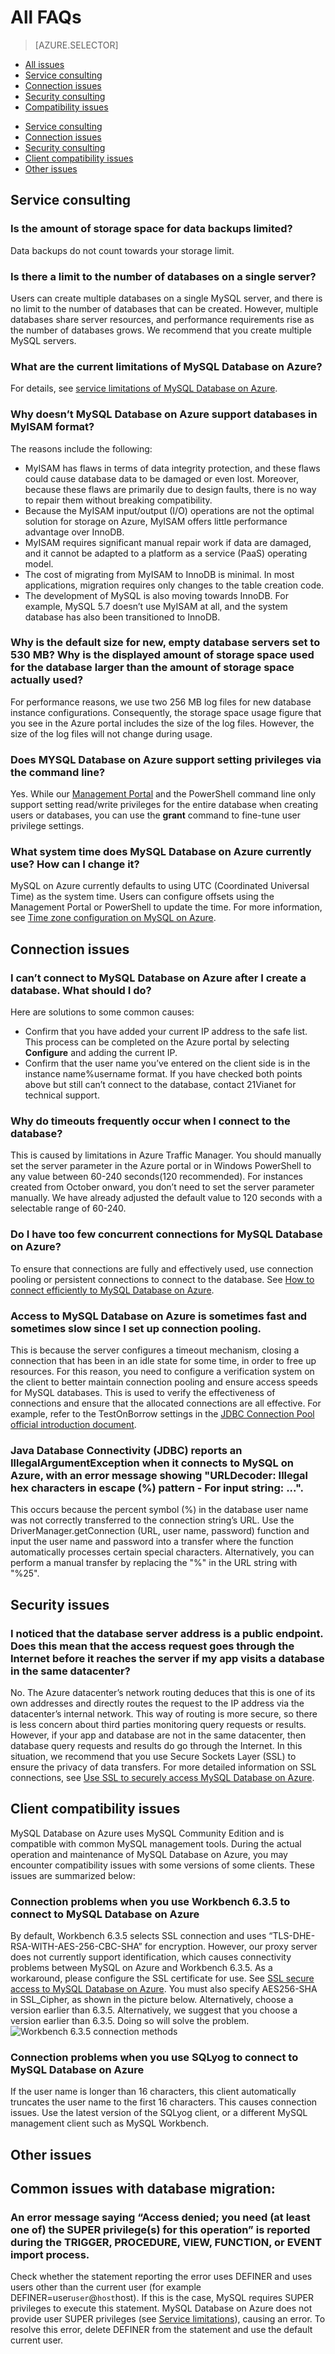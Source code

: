 <properties linkid="" urlDisplayName="" pageTitle="MySQL Service Questions – Microsoft Azure Cloud" metaKeywords="Azure Cloud, technical documentation, documents and resources, MySQL, database, FAQ, Azure MySQL, MySQL PaaS, Azure MySQL PaaS, Azure MySQL Service, Azure RDS" description="Provides quick answers for common technical questions encountered by users when using MySQL Database on Azure. Contact technical support if you have any further questions." metaCanonical="" services="MySQL" documentationCenter="Services" title="" authors="" solutions="" manager="" editor="" />

<tags ms.service="mysql" ms.date="" wacn.date="01/11/2015"/>

# All FAQs

> [AZURE.SELECTOR]
- [All issues](/documentation/articles/mysql-database-tech-faq)
- [Service consulting](/documentation/articles/mysql-database-serviceinquiry)
- [Connection issues](/documentation/articles/mysql-database-connectioninquiry)
- [Security consulting](/documentation/articles/mysql-database-securityinquiry)
- [Compatibility issues](/documentation/articles/mysql-database-compatibilityinquiry)

+ [Service consulting](#step1)
+ [Connection issues](#step2)
+ [Security consulting](#step3)
+ [Client compatibility issues](#step4)
+ [Other issues](#step5)

## **Service consulting**<a id="step1"></a> 
 
### **Is the amount of storage space for data backups limited?**
  
Data backups do not count towards your storage limit.

### **Is there a limit to the number of databases on a single server?**

Users can create multiple databases on a single MySQL server, and there is no limit to the number of databases that can be created. However, multiple databases share server resources, and performance requirements rise as the number of databases grows. We recommend that you create multiple MySQL servers.
	
### **What are the current limitations of MySQL Database on Azure?**
	
For details, see [service limitations of MySQL Database on Azure](/documentation/articles/mysql-database-operation-limitation/).

### **Why doesn’t MySQL Database on Azure support databases in MyISAM format?**

The reasons include the following:

- MyISAM has flaws in terms of data integrity protection, and these flaws could cause database data to be damaged or even lost. Moreover, because these flaws are primarily due to design faults, there is no way to repair them without breaking compatibility.
- Because the MyISAM input/output (I/O) operations are not the optimal solution for storage on Azure, MyISAM offers little performance advantage over InnoDB.
- MyISAM requires significant manual repair work if data are damaged, and it cannot be adapted to a platform as a service (PaaS) operating model.
- The cost of migrating from MyISAM to InnoDB is minimal. In most applications, migration requires only changes to the table creation code.
- The development of MySQL is also moving towards InnoDB. For example, MySQL 5.7 doesn’t use MyISAM at all, and the system database has also been transitioned to InnoDB.

### **Why is the default size for new, empty database servers set to 530 MB? Why is the displayed amount of storage space used for the database larger than the amount of storage space actually used?**
	
For performance reasons, we use two 256 MB log files for new database instance configurations. Consequently, the storage space usage figure that you see in the Azure portal includes the size of the log files. However, the size of the log files will not change during usage.
	
### **Does MYSQL Database on Azure support setting privileges via the command line?**

Yes. While our [Management Portal](https://manage.windowsazure.cn/) and the PowerShell command line only support setting read/write privileges for the entire database when creating users or databases, you can use the **grant** command to fine-tune user privilege settings.
  
### **What system time does MySQL Database on Azure currently use? How can I change it?**
MySQL on Azure currently defaults to using UTC (Coordinated Universal Time) as the system time. Users can configure offsets using the Management Portal or PowerShell to update the time. For more information, see [Time zone configuration on MySQL on Azure](/documentation/articles/mysql-database-timezone-config).

  
## **Connection issues**<a id="step2"></a> 

### **I can’t connect to MySQL Database on Azure after I create a database. What should I do?**

Here are solutions to some common causes:

- Confirm that you have added your current IP address to the safe list. This process can be completed on the Azure portal by selecting **Configure** and adding the current IP.
- Confirm that the user name you’ve entered on the client side is in the instance name%username format. If you have checked both points above but still can’t connect to the database, contact 21Vianet for technical support.

### **Why do timeouts frequently occur when I connect to the database?**

This is caused by limitations in Azure Traffic Manager. You should manually set the server parameter in the Azure portal or in Windows PowerShell to any value between 60-240 seconds(120 recommended). For instances created from October onward, you don’t need to set the server parameter manually. We have already adjusted the default value to 120 seconds with a selectable range of 60-240.
	
### **Do I have too few concurrent connections for MySQL Database on Azure?**
	
To ensure that connections are fully and effectively used, use connection pooling or persistent connections to connect to the database. See [How to connect efficiently to MySQL Database on Azure](/documentation/articles/mysql-database-connection-pool/).

### **Access to MySQL Database on Azure is sometimes fast and sometimes slow since I set up connection pooling.**

This is because the server configures a timeout mechanism, closing a connection that has been in an idle state for some time, in order to free up resources. For this reason, you need to configure a verification system on the client to better maintain connection pooling and ensure access speeds for MySQL databases. This is used to verify the effectiveness of connections and ensure that the allocated connections are all effective. For example, refer to the TestOnBorrow settings in the [JDBC Connection Pool official introduction document](https://tomcat.apache.org/tomcat-7.0-doc/jdbc-pool.html#Common_Attributes).

### **Java Database Connectivity (JDBC) reports an IllegalArgumentException when it connects to MySQL on Azure, with an error message showing "URLDecoder: Illegal hex characters in escape (%) pattern - For input string: ...".**

This occurs because the percent symbol (%) in the database user name was not correctly transferred to the connection string’s URL. Use the DriverManager.getConnection (URL, user name, password) function and input the user name and password into a transfer where the function automatically processes certain special characters. Alternatively, you can perform a manual transfer by replacing the "%" in the URL string with "%25".



## **Security issues**<a id="step3"></a> 

### **I noticed that the database server address is a public endpoint. Does this mean that the access request goes through the Internet before it reaches the server if my app visits a database in the same datacenter?**

No. The Azure datacenter’s network routing deduces that this is one of its own addresses and directly routes the request to the IP address via the datacenter’s internal network. This way of routing is more secure, so there is less concern about third parties monitoring query requests or results. However, if your app and database are not in the same datacenter, then database query requests and results do go through the Internet. In this situation, we recommend that you use Secure Sockets Layer (SSL) to ensure the privacy of data transfers. For more detailed information on SSL connections, see [Use SSL to securely access MySQL Database on Azure](/documentation/articles/mysql-database-ssl-connection/).


## **Client compatibility issues**<a id="step4"></a> 
MySQL Database on Azure uses MySQL Community Edition and is compatible with common MySQL management tools. During the actual operation and maintenance of MySQL Database on Azure, you may encounter compatibility issues with some versions of some clients. These issues are summarized below:

### **Connection problems when you use Workbench 6.3.5 to connect to MySQL Database on Azure**

By default, Workbench 6.3.5 selects SSL connection and uses “TLS-DHE-RSA-WITH-AES-256-CBC-SHA” for encryption. However, our proxy server does not currently support identification, which causes connectivity problems between MySQL on Azure and Workbench 6.3.5. As a workaround, please configure the SSL certificate for use. See [SSL secure access to MySQL Database on Azure](/documentation/articles/mysql-database-ssl-connection/). You must also specify AES256-SHA in SSL\_Cipher, as shown in the picture below. Alternatively, choose a version earlier than 6.3.5. Alternatively, we suggest that you choose a version earlier than 6.3.5. Doing so will solve the problem.
![Workbench 6.3.5 connection methods][1]

### **Connection problems when you use SQLyog to connect to MySQL Database on Azure**
If the user name is longer than 16 characters, this client automatically truncates the user name to the first 16 characters. This causes connection issues. Use the latest version of the SQLyog client, or a different MySQL management client such as MySQL Workbench.

## **Other issues**<a id="step5"></a> 
## Common issues with database migration:
### An error message saying “Access denied; you need (at least one of) the SUPER privilege(s) for this operation” is reported during the TRIGGER, PROCEDURE, VIEW, FUNCTION, or EVENT import process.
Check whether the statement reporting the error uses DEFINER and uses users other than the current user (for example DEFINER=user`user`@`host`host). If this is the case, MySQL requires SUPER privileges to execute this statement. MySQL Database on Azure does not provide user SUPER privileges (see [Service limitations](http://www.windowsazure.cn/documentation/articles/mysql-database-operation-limitation)), causing an error. To resolve this error, delete DEFINER from the statement and use the default current user.


<!--Image references-->

[1]: ./media/mysql-database-compatibilityinquiry/SSL.png

<!---HONumber=Acom_0218_2016_MySql-->